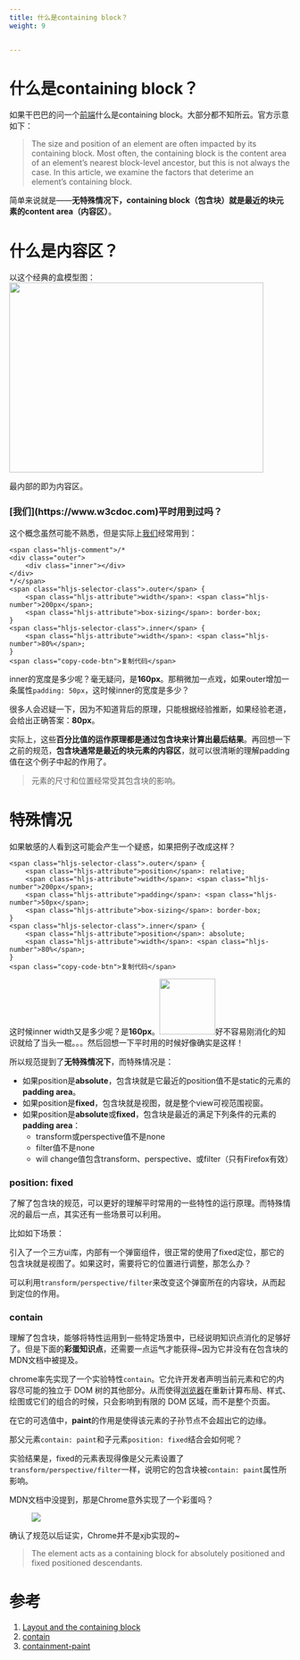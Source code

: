 ```yaml
---
title: 什么是containing block？
weight: 9


---
```

<h1 class="heading" data-id="heading-0">
  什么是containing block？
</h1>

如果干巴巴的问一个[前端](https://www.w3cdoc.com)什么是containing block。大部分都不知所云。官方示意如下：

> The size and position of an element are often impacted by its containing block. Most often, the containing block is the content area of an element&#8217;s nearest block-level ancestor, but this is not always the case. In this article, we examine the factors that deterime an element&#8217;s containing block.

简单来说就是——**无特殊情况下，containing block（包含块）就是最近的块元素的content area（内容区）**。

<h1 class="heading" data-id="heading-1">
  什么是内容区？
</h1>

以这个经典的盒模型图：<img loading="lazy" width="455" height="340" class="alignnone size-full wp-image-4467 shadow" src="https://haomou.oss-cn-beijing.aliyuncs.com/upload/2019/06/img_5cfa527f183fa.png" data-src="https://haomou.oss-cn-beijing.aliyuncs.com/upload/2019/06/img_5cfa527f183fa.png?x-oss-process=image/format,webp" alt="" srcset="https://haomou.oss-cn-beijing.aliyuncs.com/upload/2019/06/img_5cfa527f183fa.png?x-oss-process=image/format,webp 455w, https://haomou.oss-cn-beijing.aliyuncs.com/upload/2019/06/img_5cfa527f183fa.png?x-oss-process=image/quality,q_50/resize,m_fill,w_300,h_224/format,webp 300w" sizes="(max-width: 455px) 100vw, 455px" />

最内部的即为内容区。

<h3 class="heading" data-id="heading-2">
  [我们](https://www.w3cdoc.com)平时用到过吗？
</h3>

这个概念虽然可能不熟悉，但是实际上[我们](https://www.w3cdoc.com)经常用到：

<pre><code class="hljs css copyable" lang="css">&lt;span class="hljs-comment">/*
&lt;div class="outer"&gt;
    &lt;div class="inner"&gt;&lt;/div&gt;
&lt;/div&gt;
*/&lt;/span>
&lt;span class="hljs-selector-class">.outer&lt;/span> {
    &lt;span class="hljs-attribute">width&lt;/span>: &lt;span class="hljs-number">200px&lt;/span>;
    &lt;span class="hljs-attribute">box-sizing&lt;/span>: border-box;
}
&lt;span class="hljs-selector-class">.inner&lt;/span> {
    &lt;span class="hljs-attribute">width&lt;/span>: &lt;span class="hljs-number">80%&lt;/span>;
}
&lt;span class="copy-code-btn">复制代码&lt;/span></code></pre>

inner的宽度是多少呢？毫无疑问，是**160px**。那稍微加一点戏，如果outer增加一条属性`padding: 50px`，这时候inner的宽度是多少？

很多人会迟疑一下，因为不知道背后的原理，只能根据经验推断，如果经验老道，会给出正确答案：**80px**。

实际上，这些**百分比值的运作原理都是通过包含块来计算出最后结果**。再回想一下之前的规范，**包含块通常是最近的块元素的内容区**，就可以很清晰的理解padding值在这个例子中起的作用了。

> 元素的尺寸和位置经常受其包含块的影响。

<h1 class="heading" data-id="heading-3">
  特殊情况
</h1>

如果敏感的人看到这可能会产生一个疑惑，如果把例子改成这样？

<pre><code class="hljs less copyable" lang="less">&lt;span class="hljs-selector-class">.outer&lt;/span> {
    &lt;span class="hljs-attribute">position&lt;/span>: relative;
    &lt;span class="hljs-attribute">width&lt;/span>: &lt;span class="hljs-number">200px&lt;/span>;
    &lt;span class="hljs-attribute">padding&lt;/span>: &lt;span class="hljs-number">50px&lt;/span>;
    &lt;span class="hljs-attribute">box-sizing&lt;/span>: border-box;
}
&lt;span class="hljs-selector-class">.inner&lt;/span> {
    &lt;span class="hljs-attribute">position&lt;/span>: absolute;
    &lt;span class="hljs-attribute">width&lt;/span>: &lt;span class="hljs-number">80%&lt;/span>;
}
&lt;span class="copy-code-btn">复制代码&lt;/span></code></pre>

这时候inner width又是多少呢？是**160px**。<img class="lazyload inited loaded" src="https://user-gold-cdn.xitu.io/2018/6/2/163c0277070ef8b9?imageView2/0/w/1280/h/960/format/webp/ignore-error/1" width="100" data-src="https://user-gold-cdn.xitu.io/2018/6/2/163c0277070ef8b9?imageView2/0/w/1280/h/960/format/webp/ignore-error/1" data-width="400" data-height="400" />好不容易刚消化的知识就给了当头一棍。。。然后回想一下平时用的时候好像确实是这样！

所以规范提到了**无特殊情况下**，而特殊情况是：

* 如果position是**absolute**，包含块就是它最近的position值不是static的元素的**padding area**。
* 如果position是**fixed**，包含块就是视图，就是整个view可视范围视窗。
* 如果position是**absolute**或**fixed**，包含块是最近的满足下列条件的元素的**padding area**：
  * transform或perspective值不是none
  * filter值不是none
  * will change值包含transform、perspective、或filter（只有Firefox有效）

<h3 class="heading" data-id="heading-4">
  position: fixed
</h3>

了解了包含块的规范，可以更好的理解平时常用的一些特性的运行原理。而特殊情况的最后一点，其实还有一些场景可以利用。

比如如下场景：

引入了一个三方ui库，内部有一个弹窗组件，很正常的使用了fixed定位，那它的包含块就是视图了。如果这时，需要将它的位置进行调整，那怎么办？

可以利用`transform/perspective/filter`来改变这个弹窗所在的内容块，从而起到定位的作用。

<h3 class="heading" data-id="heading-5">
  contain
</h3>

理解了包含块，能够将特性运用到一些特定场景中，已经说明知识点消化的足够好了。但是下面的**彩蛋知识点**，还需要一点运气才能获得~因为它并没有在包含块的MDN文档中被提及。

chrome率先实现了一个实验特性`contain`。它允许开发者声明当前元素和它的内容尽可能的独立于 DOM 树的其他部分。从而使得[浏览器](https://www.w3cdoc.com)在重新计算布局、样式、绘图或它们的组合的时候，只会影响到有限的 DOM 区域，而不是整个页面。

在它的可选值中，**paint**的作用是使得该元素的子孙节点不会超出它的边缘。

那父元素`contain: paint`和子元素`position: fixed`结合会如何呢？

实验结果是，fixed的元素表现得像是父元素设置了`transform/perspective/filter`一样，说明它的包含块被`contain: paint`属性所影响。

MDN文档中没提到，那是Chrome意外实现了一个彩蛋吗？<figure>

<img class="lazyload inited loaded" src="https://user-gold-cdn.xitu.io/2018/6/2/163c050b9943b679?imageView2/0/w/1280/h/960/format/webp/ignore-error/1" data-src="https://user-gold-cdn.xitu.io/2018/6/2/163c050b9943b679?imageView2/0/w/1280/h/960/format/webp/ignore-error/1" data-width="198" data-height="131" /> <figcaption></figcaption></figure>

确认了规范以后证实，Chrome并不是xjb实现的~

> The element acts as a containing block for absolutely positioned and fixed positioned descendants.

<h1 class="heading" data-id="heading-6">
  参考
</h1>

  1. <a href="https://link.juejin.im?target=https%3A%2F%2Fdeveloper.mozilla.org%2Fen-US%2Fdocs%2FWeb%2FCSS%2FContaining_block" target="_blank" rel="nofollow noopener noreferrer">Layout and the containing block</a>
  2. <a href="https://link.juejin.im?target=https%3A%2F%2Fdeveloper.mozilla.org%2Fen-US%2Fdocs%2FWeb%2FCSS%2Fcontain" target="_blank" rel="nofollow noopener noreferrer">contain</a>
  3. <a href="https://link.juejin.im?target=https%3A%2F%2Fwww.w3.org%2FTR%2Fcss-contain-1%2F%23containment-paint" target="_blank" rel="nofollow noopener noreferrer">containment-paint<br /> </a>
